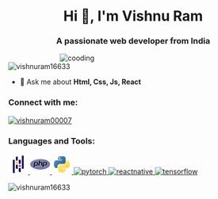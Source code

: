 <h1 align="center">Hi 👋, I'm Vishnu Ram</h1>
<h3 align="center">A passionate web developer from India</h3>

<img align="right" alt="cooding" width=400 src="![image](https://github.com/vishnuram16633/vishnuram16633/assets/71684225/dd1a923f-f868-49cc-a34a-d27770228f10)
">

<p align="left"> <img src="https://komarev.com/ghpvc/?username=vishnuram16633&label=Profile%20views&color=0e75b6&style=flat" alt="vishnuram16633" /> </p>

- 💬 Ask me about **Html, Css, Js, React**

<h3 align="left">Connect with me:</h3>
<p align="left">
<a href="https://www.hackerrank.com/vishnuram00007" target="blank"><img align="center" src="https://raw.githubusercontent.com/rahuldkjain/github-profile-readme-generator/master/src/images/icons/Social/hackerrank.svg" alt="vishnuram00007" height="30" width="40" /></a>
</p>

<h3 align="left">Languages and Tools:</h3>
<p align="left"> <a href="https://pandas.pydata.org/" target="_blank" rel="noreferrer"> <img src="https://raw.githubusercontent.com/devicons/devicon/2ae2a900d2f041da66e950e4d48052658d850630/icons/pandas/pandas-original.svg" alt="pandas" width="40" height="40"/> </a> <a href="https://www.php.net" target="_blank" rel="noreferrer"> <img src="https://raw.githubusercontent.com/devicons/devicon/master/icons/php/php-original.svg" alt="php" width="40" height="40"/> </a> <a href="https://www.python.org" target="_blank" rel="noreferrer"> <img src="https://raw.githubusercontent.com/devicons/devicon/master/icons/python/python-original.svg" alt="python" width="40" height="40"/> </a> <a href="https://pytorch.org/" target="_blank" rel="noreferrer"> <img src="https://www.vectorlogo.zone/logos/pytorch/pytorch-icon.svg" alt="pytorch" width="40" height="40"/> </a> <a href="https://reactnative.dev/" target="_blank" rel="noreferrer"> <img src="https://reactnative.dev/img/header_logo.svg" alt="reactnative" width="40" height="40"/> </a> <a href="https://www.tensorflow.org" target="_blank" rel="noreferrer"> <img src="https://www.vectorlogo.zone/logos/tensorflow/tensorflow-icon.svg" alt="tensorflow" width="40" height="40"/> </a> </p>

<p><img align="center" src="https://github-readme-stats.vercel.app/api/top-langs?username=vishnuram16633&show_icons=true&locale=en&layout=compact" alt="vishnuram16633" /></p>

